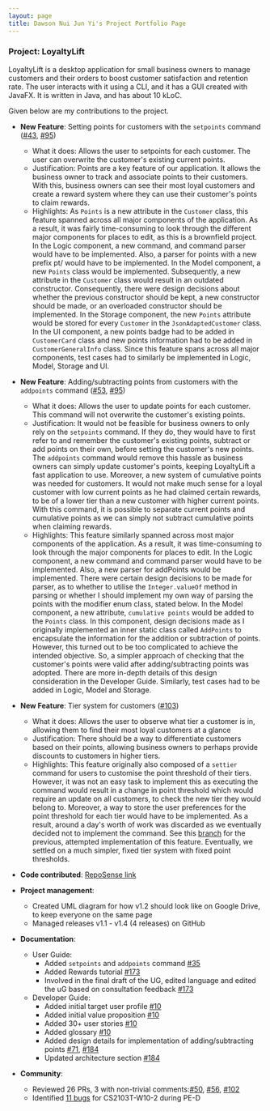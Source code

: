 ```yaml
---
layout: page
title: Dawson Nui Jun Yi's Project Portfolio Page
---
```


### Project: LoyaltyLift

LoyaltyLift is a desktop application for small business owners to manage customers and their orders to boost customer satisfaction and retention rate. The user interacts with it using a CLI, and it has a GUI created with JavaFX. It is written in Java, and has about 10 kLoC.

Given below are my contributions to the project.

* **New Feature**: Setting points for customers with the `setpoints` command ([\#43](https://github.com/AY2223S2-CS2103T-T09-3/tp/pull/43), [\#95](https://github.com/AY2223S2-CS2103T-T09-3/tp/pull/95))
  * What it does: Allows the user to setpoints for each customer. The user can overwrite the customer's existing current points.
  * Justification: Points are a key feature of our application. It allows the business owner to track and associate points to their customers. With this, business owners can see their most loyal customers and create a reward system where they can use their customer's points to claim rewards. 
  * Highlights: As `Points` is a new attribute in the `Customer` class, this feature spanned across all major components of the application. As a result, it was fairly time-consuming to look through the different major components for places to edit, as this is a brownfield project.
  In the Logic component, a new command, and command parser would have to be implemented. Also, a parser for points with a new prefix pt/ would have to be implemented.
  In the Model component, a new `Points` class would be implemented. Subsequently, a new attribute in the `Customer` class would result in an outdated constructor. Consequently, there were design decisions about whether the previous constructor should be kept, a new constructor should be made, or an overloaded constructor should be implemented.
  In the Storage component, the new `Points` attribute would be stored for every `Customer` in the `JsonAdaptedCustomer` class.
  In the UI component, a new points badge had to be added in `CustomerCard` class and new points information had to be added in `CustomerGeneralInfo` class.
  Since this feature spans across all major components, test cases had to similarly be implemented in Logic, Model, Storage and UI.

* **New Feature**: Adding/subtracting points from customers with the `addpoints` command ([\#53](https://github.com/AY2223S2-CS2103T-T09-3/tp/pull/53), [\#95](https://github.com/AY2223S2-CS2103T-T09-3/tp/pull/95))
  * What it does: Allows the user to update points for each customer. This command will not overwrite the customer's existing points. 
  * Justification: It would not be feasible for business owners to only rely on the `setpoints` command. If they do, they would have to first refer to and remember the customer's existing points, subtract or add points on their own, before setting the customer's new points. The `addpoints` command would remove this hassle as business owners can simply update customer's points, keeping LoyaltyLift a fast application to use.
  Moreover, a new system of cumulative points was needed for customers. It would not make much sense for a loyal customer with low current points as he had claimed certain rewards, to be of a lower tier than a new customer with higher current points. With this command, it is possible to separate current points and cumulative points as we can simply not subtract cumulative points when claiming rewards.
  * Highlights: This feature similarly spanned across most major components of the application. As a result, it was time-consuming to look through the major components for places to edit.
  In the Logic component, a new command and command parser would have to be implemented. Also, a new parser for addPoints would be implemented. There were certain design decisions to be made for parser, as to whether to utilise the `Integer.valueOf` method in parsing or whether I should implement my own way of parsing the points with the modifier enum class, stated below.
  In the Model component, a new attribute, `cumulative points` would be added to the `Points` class. In this component, design decisions made as I originally implemented an inner static class called `AddPoints` to encapsulate the information for the addition or subtraction of points. However, this turned out to be too complicated to achieve the intended objective. So, a simpler approach of checking that the customer's points were valid after adding/subtracting points was adopted. There are more in-depth details of this design consideration in the Developer Guide.
  Similarly, test cases had to be added in Logic, Model and Storage.

* **New Feature**: Tier system for customers ([\#103](https://github.com/AY2223S2-CS2103T-T09-3/tp/pull/103))
  * What it does: Allows the user to observe what tier a customer is in, allowing them to find their most loyal customers at a glance
  * Justification: There should be a way to differentiate customers based on their points, allowing business owners to perhaps provide discounts to customers in higher tiers.
  * Highlights: This feature originally also composed of a `settier` command for users to customise the point threshold of their tiers. However, it was not an easy task to implement this as executing the command would result in a change in point threshold which would require an update on all customers, to check the new tier they would belong to. Moreover, a way to store the user preferences for the point threshold for each tier would have to be implemented. As a result, around a day's worth of work was discarded as we eventually decided not to implement the command. See this [branch](https://github.com/Infrix/tp/tree/branch-set-tier-command) for the previous, attempted implementation of this feature. Eventually, we settled on a much simpler, fixed tier system with fixed point thresholds.

* **Code contributed**: [RepoSense link](https://nus-cs2103-ay2223s2.github.io/tp-dashboard/?search=Infrix&breakdown=true)

* **Project management**:
  * Created UML diagram for how v1.2 should look like on Google Drive, to keep everyone on the same page
  * Managed releases v1.1 - v1.4 (4 releases) on GitHub

* **Documentation**:
  * User Guide:
    * Added `setpoints` and `addpoints` command [\#35](https://github.com/AY2223S2-CS2103T-T09-3/tp/pull/35)
    * Added Rewards tutorial [\#173](https://github.com/AY2223S2-CS2103T-T09-3/tp/pull/173)
    * Involved in the final draft of the UG, edited language and edited the uG based on consultation feedback [\#173](https://github.com/AY2223S2-CS2103T-T09-3/tp/pull/173)
  * Developer Guide:
    * Added initial target user profile [\#10](https://github.com/AY2223S2-CS2103T-T09-3/tp/pull/10)
    * Added initial value proposition [\#10](https://github.com/AY2223S2-CS2103T-T09-3/tp/pull/10)
    * Added 30+ user stories [\#10](https://github.com/AY2223S2-CS2103T-T09-3/tp/pull/10)
    * Added glossary [\#10](https://github.com/AY2223S2-CS2103T-T09-3/tp/pull/10)
    * Added design details for implementation of adding/subtracting points [\#71](https://github.com/AY2223S2-CS2103T-T09-3/tp/pull/71), [\#184](https://github.com/AY2223S2-CS2103T-T09-3/tp/pull/184)
    * Updated architecture section [\#184](https://github.com/AY2223S2-CS2103T-T09-3/tp/pull/184)

* **Community**:
  * Reviewed 26 PRs, 3 with non-trivial comments:[\#50](https://github.com/AY2223S2-CS2103T-T09-3/tp/pull/50), [\#56](https://github.com/AY2223S2-CS2103T-T09-3/tp/pull/56), [\#102](https://github.com/AY2223S2-CS2103T-T09-3/tp/pull/102)
  * Identified [11 bugs](https://github.com/Infrix/ped/issues) for CS2103T-W10-2 during PE-D
